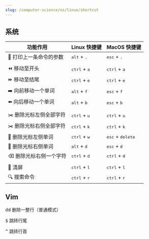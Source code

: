```yaml
---
slug: /computer-science/os/linux/shortcut
---
```


## 系统


| 功能作用               | Linux 快捷键                   | MacOS 快捷键                       |
| ---------------------- | ------------------------------ | ---------------------------------- |
| 🔁 打印上一条命令的参数 | <kbd>alt</kbd> + <kbd>.</kbd>  | <kbd>esc</kbd> + <kbd>.</kbd>      |
|                        |                                |                                    |
| ⏪ 移动至开头           | <kbd>ctrl</kbd> + <kbd>a</kbd> | <kbd>ctrl</kbd> + <kbd>a</kbd>     |
| ⏩ 移动至结尾           | <kbd>ctrl</kbd> + <kbd>e</kbd> | <kbd>ctrl</kbd> + <kbd>e</kbd>     |
| ➡️ 向前移动一个单词     | <kbd>alt</kbd> + <kbd>f</kbd>  | <kbd>esc</kbd> + <kbd>f</kbd>      |
| ⬅️ 向后移动一个单词     | <kbd>alt</kbd> + <kbd>b</kbd>  | <kbd>esc</kbd> + <kbd>b</kbd>      |
|                        |                                |                                    |
| ✂️ 删除光标左侧全部字符 | <kbd>ctrl</kbd> + <kbd>u</kbd> | <kbd>ctrl</kbd> + <kbd>u</kbd>     |
| ✂️ 删除光标右侧全部字符 | <kbd>ctrl</kbd> + <kbd>k</kbd> | <kbd>ctrl</kbd> + <kbd>k</kbd>     |
| 🚫 删除光标左侧单词     | <kbd>ctrl</kbd> + <kbd>w</kbd> | <kbd>esc</kbd> + <kbd>delete</kbd> |
| 🚫 删除光标右侧单词     | <kbd>alt</kbd> + <kbd>d</kbd>  | <kbd>esc</kbd> + <kbd>d</kbd>      |
| ⌫ 删除光标右侧一个字符 | <kbd>ctrl</kbd> + <kbd>d</kbd> | <kbd>ctrl</kbd> + <kbd>d</kbd>     |
|                        |                                |                                    |
| 🧹 清屏                 | <kbd>ctrl</kbd> + <kbd>l</kbd> | <kbd>ctrl</kbd> + <kbd>l</kbd>     |
| 🔍 搜索命令             | <kbd>ctrl</kbd> + <kbd>r</kbd> | <kbd>ctrl</kbd> + <kbd>r</kbd>     |



## Vim

<kbd>d</kbd><kbd>d</kbd> 删除一整行（普通模式）

<kbd>$</kbd> 跳转行尾

<kbd>^</kbd> 跳转行首













